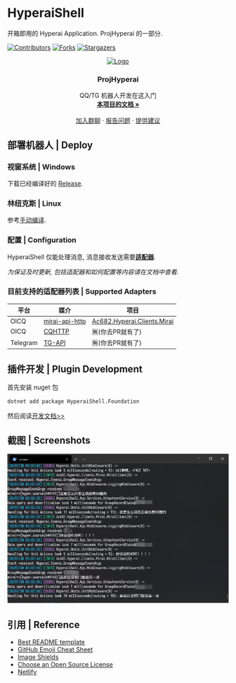 # HyperaiShell

开箱即用的 Hyperai Application. ProjHyperai 的一部分.

<!-- PROJECT SHIELDS -->

[![Contributors][contributors-shield]][contributors-url]
[![Forks][forks-shield]][forks-url]
[![Stargazers][stars-shield]][stars-url]

<!-- PROJECT LOGO -->

<p align="center">
  <a href="https://github.com/theGravityLab/ProjHyperai">
    <img src="https://github.com/theGravityLab/ProjHyperai/raw/master/.github/images/sucks.png" alt="Logo" width="180" height="117">
  </a>
</p>


  <h3 align="center">ProjHyperai</h3>
  <p align="center">
    QQ/TG 机器人开发在这入门
    <br />
    <a href="https://projhyperai.dowob.vip"><strong>本项目的文档 »</strong></a>
    <br />
    <br />
    <a href="https://jq.qq.com/?_wv=1027&k=oygKDvyw">加入群聊</a>
    ·
    <a href="https://github.com/theGravityLab/ProjHyperai/issues">报告问题</a>
    ·
    <a href="https://github.com/theGravityLab/ProjHyperai/issues">提供建议</a>
  </p>


## 部署机器人 | Deploy

### 视窗系统 | Windows

下载已经编译好的 [Release](https://github.com/theGravityLab/HyperaiShell/releases).

### 林纽克斯 | Linux

参考[手动编译](https://projhyperai.dowob.vip/guide/2.1.deploy/#%E6%89%8B%E5%8A%A8%E7%BC%96%E8%AF%91).

### 配置 | Configuration

HyperaiShell 仅能处理消息, 消息接收发送需要[**适配器**](https://projhyperai.dowob.vip/guide/5.1.knowledge/#%E9%80%82%E9%85%8D%E5%99%A8-iapiclient).


*为保证及时更新, 包括适配器和如何配置等内容请在文档中查看.*

### 目前支持的适配器列表 | Supported Adapters

|平台|媒介|项目|
|--|--|--|
|OICQ|[mirai-api-http](https://github.com/project-mirai/mirai-api-http)|[Ac682.Hyperai.Clients.Mirai](https://github.com/ac682/Ac682.Hyperai.Clients.Mirai)|
|OICQ|[CQHTTP](https://github.com/richardchien/coolq-http-api)|🈚(你去PR就有了)|
|Telegram|[TG-API](https://core.telegram.org/api)|🈚(你去PR就有了)|

## 插件开发 | Plugin Development

首先安装 nuget 包
```bash
dotnet add package HyperaiShell.Foundation
```

然后阅读[开发文档>>](https://projhyperai.dowob.vip/guide/5.0.about/)

## 截图 | Screenshots

![screenshot](.github/images/screenshot.png)

## 引用 | Reference

- [Best README template](https://github.com/shaojintian/Best_README_template/blob/master/README.md)
- [GitHub Emoji Cheat Sheet](https://www.webpagefx.com/tools/emoji-cheat-sheet)
- [Image Shields](https://shields.io)
- [Choose an Open Source License](https://choosealicense.com)
- [Netlify](https://www.netlify.com/)

<!-- links -->
[project-path]:theGravityLab/ProjHyperai
[contributors-shield]: https://img.shields.io/github/contributors/theGravityLab/HyperaiShell?style=for-the-badge
[contributors-url]: https://github.com/theGravityLab/HyperaiShell/graphs/contributors
[forks-shield]: https://img.shields.io/github/forks/theGravityLab/HyperaiShell?style=for-the-badge
[forks-url]: https://github.com/theGravityLab/HyperaiShell/network/members
[stars-shield]: https://img.shields.io/github/stars/theGravityLab/HyperaiShell?style=for-the-badge
[stars-url]: https://github.com/theGravityLab/HyperaiShell/stargazers